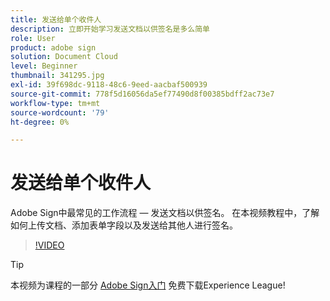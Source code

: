 ```yaml
---
title: 发送给单个收件人
description: 立即开始学习发送文档以供签名是多么简单
role: User
product: adobe sign
solution: Document Cloud
level: Beginner
thumbnail: 341295.jpg
exl-id: 39f698dc-9118-48c6-9eed-aacbaf500939
source-git-commit: 778f5d16056da5ef77490d8f00385bdff2ac73e7
workflow-type: tm+mt
source-wordcount: '79'
ht-degree: 0%

---
```


# 发送给单个收件人

Adobe Sign中最常见的工作流程 — 发送文档以供签名。 在本视频教程中，了解如何上传文档、添加表单字段以及发送给其他人进行签名。

>[!VIDEO](https://video.tv.adobe.com/v/341295?hidetitle=true)

>[!TIP]
>
>本视频为课程的一部分 [Adobe Sign入门](https://experienceleague.adobe.com/?recommended=Sign-U-1-2020.1) 免费下载Experience League!